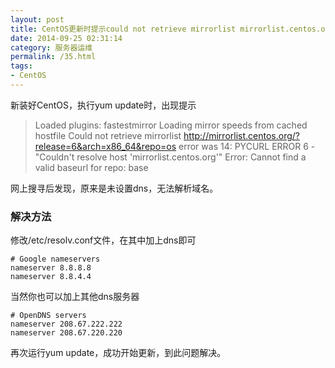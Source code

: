 ```yaml
---
layout: post
title: CentOS更新时提示could not retrieve mirrorlist mirrorlist.centos.org问题解决
date: 2014-09-25 02:31:14
category: 服务器运维
permalink: /35.html
tags:
- CentOS
---
```


<!--markdown-->新装好CentOS，执行yum update时，出现提示

> Loaded plugins: fastestmirror Loading mirror speeds from cached hostfile Could not retrieve mirrorlist http://mirrorlist.centos.org/?release=6&arch=x86_64&repo=os error was 14: PYCURL ERROR 6 - "Couldn't resolve host 'mirrorlist.centos.org'" Error: Cannot find a valid baseurl for repo: base

网上搜寻后发现，原来是未设置dns，无法解析域名。

### 解决方法

修改/etc/resolv.conf文件，在其中加上dns即可

    # Google nameservers
    nameserver 8.8.8.8
    nameserver 8.8.4.4
    

当然你也可以加上其他dns服务器

    # OpenDNS servers
    nameserver 208.67.222.222
    nameserver 208.67.220.220
    

再次运行yum update，成功开始更新，到此问题解决。